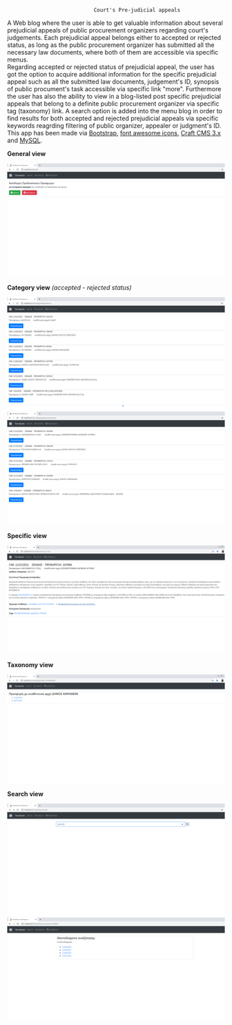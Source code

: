 							    Court's Pre-judicial appeals
A Web blog where the user is able to get valuable information about several prejudicial appeals of public procurement organizers regarding court's judgements. Each prejudicial appeal belongs either to accepted or rejected status, as long as the public procurement organizer has submitted all the necessary law documents, where both of them are accessible via specific menus.                                                                                                      
Regarding accepted or rejected status of prejudicial appeal, the user has got the option to acquire additional information for the specific prejudicial appeal such as all the submitted law documents, judgement's ID, synopsis of public procument's task accessible via specific link "more". Furthermore the user has also the ability to view in a blog-listed post specific prejudicial appeals that belong to a definite public procurement organizer via specific tag (taxonomy) link. A search option is added into the menu blog in order to find results for both accepted and rejected prejudicial appeals via specific keywords reagrding filtering of public organizer, appealer or judgment's ID.
This app has been made via [Bootstrap](https://getbootstrap.com/), [font awesome icons](https://fontawesome.com/), [Craft CMS  3.x](https://craftcms.com/) and [MySQL](https://www.mysql.com/).

**General view**

![](screenshots/1.png)

**Category view** *(accepted - rejected status)*

![](screenshots/2.png)
![](screenshots/3.png)

**Specific view**

![](screenshots/4.png)

**Taxonomy view**

![](screenshots/5.png)

**Search view**

![](screenshots/6.png)
![](screenshots/7.png)